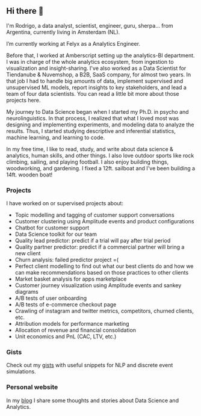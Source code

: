 ## Hi there 👋
I'm Rodrigo, a data analyst, scientist, engineer, guru, sherpa... from Argentina, currently living in Amsterdam (NL).

I’m currently working at Felyx as a Analytics Engineer.

Before that, I worked at Amberscript setting up the analytics-BI department. I was in charge of the whole analytics ecosystem, from ingestion to visualization and insight-sharing. I've also worked as a Data Scientist for Tiendanube & Nuvemshop, a B2B, SaaS company, for almost two years. In that job I had to handle big amounts of data, implement supervised and unsupervised ML models, report insights to key stakeholders, and lead a team of four data scientists. You can read a little bit more about those projects here.

My journey to Data Science began when I started my Ph.D. in psycho and neurolinguistics. In that process, I realized that what I loved most was designing and implementing experiments, and modeling data to analyze the results. Thus, I started studying descriptive and inferential statistics, machine learning, and learning to code.

In my free time, I like to read, study, and write about data science & analytics, human skills, and other things. I also love outdoor sports like rock climbing, sailing, and playing football. I also enjoy building things, woodworking, and gardening. I fixed a 12ft. sailboat and I've been building a 14ft. wooden boat!


### Projects

I have worked on or supervised projects about:
 - Topic modelling and tagging of customer support conversations
 - Customer clustering using Amplitude events and product configurations
 - Chatbot for customer support
 - Data Science toolkit for our team
 - Quality lead predictor: predict if a trial will pay after trial period
 - Quality partner predictor: predict if a commercial partner will bring a new client
 - Churn analysis: failed predictor project =(
 - Perfect client modelling to find out what our best clients do and how we can make recommendations based on those practices to other clients
 - Market basket analysis for apps marketplace
 - Customer journey visualization using Amplitude events and sankey diagrams
 - A/B tests of user onboarding
 - A/B tests of e-commerce checkout page
 - Crawling of instagram and twitter metrics, competitors, churned clients, etc.
 - Attribution models for performance marketing
 - Allocation of revenue and financial consolidation
 - Unit economics and PnL (CAC, LTV, etc.) 

### Gists 

Check out my [gists](https://gist.github.com/rloredo) with useful snippets for NLP and discrete event simulations.

### Personal website

In my [blog](https://whatido.com.ar) I share some thoughts and stories about Data Science and Analytics.
